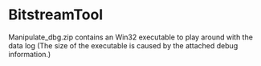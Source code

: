 # BitstreamTool

Manipulate_dbg.zip contains an Win32 executable to play around with the data log
(The size of the executable is caused by the attached debug information.)
